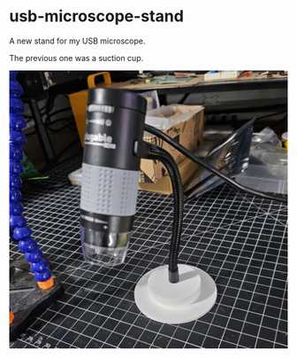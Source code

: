 # usb-microscope-stand

A new stand for my USB microscope.

The previous one was a suction cup.

![usb-microscope-stand.jpg](./usb-microscope-stand.jpg)
